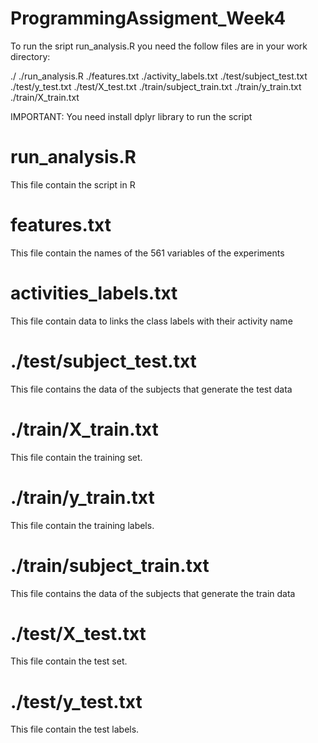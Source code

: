 # ProgrammingAssigment_Week4

To run the sript run_analysis.R you need the follow files are in your work directory:

  ./
  ./run_analysis.R
  ./features.txt
  ./activity_labels.txt
  ./test/subject_test.txt
  ./test/y_test.txt
  ./test/X_test.txt
  ./train/subject_train.txt
  ./train/y_train.txt
  ./train/X_train.txt

IMPORTANT: You need install dplyr library to run the script

# run_analysis.R
This file contain the script in R

# features.txt
This file contain the names of the 561 variables of the experiments

# activities_labels.txt
This file contain data to links the class labels with their activity name

# ./test/subject_test.txt
This file contains the data of the subjects that generate the test data 

# ./train/X_train.txt
This file contain the training set.

# ./train/y_train.txt
This file contain the training labels.

# ./train/subject_train.txt
This file contains the data of the subjects that generate the train data 

# ./test/X_test.txt
This file contain the test set.

# ./test/y_test.txt
This file contain the test labels.

